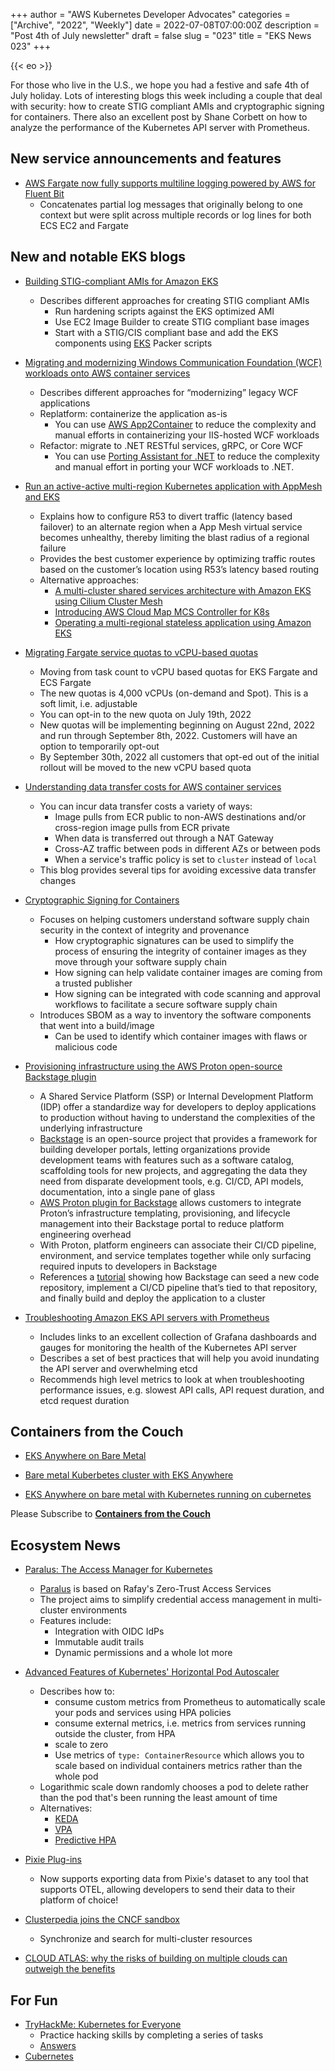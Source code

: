 +++
author = "AWS Kubernetes Developer Advocates"
categories = ["Archive", "2022", "Weekly"]
date = 2022-07-08T07:00:00Z
description = "Post 4th of July newsletter"
draft = false
slug = "023"
title = "EKS News 023"
+++

{{< eo >}}

For those who live in the U.S., we hope you had a festive and safe 4th of July holiday. Lots of interesting blogs this week including a couple that deal with security: how to create STIG compliant AMIs and cryptographic signing for containers. There also an excellent post by Shane Corbett on how to analyze the performance of the Kubernetes API server with Prometheus. 

## New service announcements and features

* [AWS Fargate now fully supports multiline logging powered by AWS for Fluent Bit](https://aws.amazon.com/about-aws/whats-new/2022/06/aws-fargate-supports-multiline-logging-powered-fluent-bit/)
    * Concatenates partial log messages that originally belong to one context but were split across multiple records or log lines for both ECS EC2 and Fargate

## New and notable EKS blogs

* [Building STIG-compliant AMIs for Amazon EKS](https://aws.amazon.com/blogs/containers/building-stig-compliant-amis-for-amazon-eks/)
    * Describes different approaches for creating STIG compliant AMIs
        * Run hardening scripts against the EKS optimized AMI
        * Use EC2 Image Builder to create STIG compliant base images
        * Start with a STIG/CIS compliant base and add the EKS components using [EKS](https://github.com/awslabs/amazon-eks-ami) Packer scripts

* [Migrating and modernizing Windows Communication Foundation (WCF) workloads onto AWS container services](https://aws.amazon.com/blogs/containers/migrating-and-modernizing-windows-communication-foundation-workloads-wcf-onto-aws-container-services/)
    * Describes different approaches for “modernizing” legacy WCF applications 
    * Replatform: containerize the application as-is
        * You can use [AWS App2Container](https://docs.aws.amazon.com/app2container/latest/UserGuide/what-is-a2c.html) to reduce the complexity and manual efforts in containerizing your IIS-hosted WCF workloads
    * Refactor: migrate to .NET RESTful services, gRPC, or Core WCF
        * You can use [Porting Assistant for .NET](https://aws.amazon.com/blogs/modernizing-with-aws/migrate-wcf-apps-to-wcfcore-using-porting-assistant/) to reduce the complexity and manual effort in porting your WCF workloads to .NET.

* [Run an active-active multi-region Kubernetes application with AppMesh and EKS](https://aws.amazon.com/blogs/containers/run-an-active-active-multi-region-kubernetes-application-with-appmesh-and-eks/)
    * Explains how to configure R53 to divert traffic (latency based failover) to an alternate region when a App Mesh virtual service becomes unhealthy, thereby limiting the blast radius of a regional failure
    * Provides the best customer experience by optimizing traffic routes based on the customer’s location using R53’s latency based routing
    * Alternative approaches:
        * [A multi-cluster shared services architecture with Amazon EKS using Cilium Cluster Mesh](https://aws.amazon.com/blogs/containers/a-multi-cluster-shared-services-architecture-with-amazon-eks-using-cilium-clustermesh/)
        * [Introducing AWS Cloud Map MCS Controller for K8s](https://aws.amazon.com/blogs/opensource/introducing-the-aws-cloud-map-multicluster-service-controller-for-k8s-for-kubernetes-multicluster-service-discovery/)
        * [Operating a multi-regional stateless application using Amazon EKS](https://aws.amazon.com/blogs/containers/operating-a-multi-regional-stateless-application-using-amazon-eks/)

* [Migrating Fargate service quotas to vCPU-based quotas](https://aws.amazon.com/blogs/containers/migrating-fargate-service-quotas-to-vcpu-based-quotas/)
    * Moving from task count to vCPU based quotas for EKS Fargate and ECS Fargate
    * The new quotas is 4,000 vCPUs (on-demand and Spot). This is a soft limit, i.e. adjustable
    * You can opt-in to the new quota on July 19th, 2022
    * New quotas will be implementing beginning on August 22nd, 2022 and run through September 8th, 2022. Customers will have an option to temporarily opt-out
    * By September 30th, 2022 all customers that opt-ed out of the initial rollout will be moved to the new vCPU based quota

* [Understanding data transfer costs for AWS container services](https://aws.amazon.com/blogs/containers/understanding-data-transfer-costs-for-aws-container-services/)
    * You can incur data transfer costs a variety of ways: 
        * Image pulls from ECR public to non-AWS destinations and/or cross-region image pulls from ECR private
        * When data is transferred out through a NAT Gateway
        * Cross-AZ traffic between pods in different AZs or between pods 
        * When a service's traffic policy is set to `cluster` instead of `local`
    * This blog provides several tips for avoiding excessive data transfer changes

* [Cryptographic Signing for Containers](https://aws.amazon.com/blogs/containers/cryptographic-signing-for-containers/)
    * Focuses on helping customers understand software supply chain security in the context of integrity and provenance
        * How cryptographic signatures can be used to simplify the process of ensuring the integrity of container images as they move through your software supply chain
        * How signing can help validate container images are coming from a trusted publisher
        * How signing can be integrated with code scanning and approval workflows to facilitate a secure software supply chain
    * Introduces SBOM as a way to inventory the software components that went into a build/image
        * Can be used to identify which container images with flaws or malicious code

* [Provisioning infrastructure using the AWS Proton open-source Backstage plugin](https://aws.amazon.com/blogs/containers/provisioning-infrastructure-using-the-aws-proton-open-source-backstage-plugin/)
    * A Shared Service Platform (SSP) or Internal Development Platform (IDP) offer a standardize way for developers to deploy applications to production without having to understand the complexities of the underlying infrastructure
    * [Backstage](https://backstage.io/) is an open-source project that provides a framework for building developer portals, letting organizations provide development teams with features such as a software catalog, scaffolding tools for new projects, and aggregating the data they need from disparate development tools, e.g. CI/CD, API models, documentation, into a single pane of glass
    * [AWS Proton plugin for Backstage](https://github.com/awslabs/aws-proton-plugins-for-backstage) allows customers to integrate Proton’s infrastructure templating, provisioning, and lifecycle management into their Backstage portal to reduce platform engineering overhead
    * With Proton, platform engineers can associate their CI/CD pipeline, environment, and service templates together while only surfacing required inputs to developers in Backstage
    * References a [tutorial](https://github.com/awslabs/aws-proton-plugins-for-backstage/blob/main/docs/tutorial.md) showing how Backstage can seed a new code repository, implement a CI/CD pipeline that’s tied to that repository, and finally build and deploy the application to a cluster

* [Troubleshooting Amazon EKS API servers with Prometheus](https://aws.amazon.com/blogs/containers/troubleshooting-amazon-eks-api-servers-with-prometheus/)
    * Includes links to an excellent collection of Grafana dashboards and gauges for monitoring the health of the Kubernetes API server
    * Describes a set of best practices that will help you avoid inundating the API server and overwhelming etcd
    * Recommends high level metrics to look at when troubleshooting performance issues, e.g. slowest API calls, API request duration, and etcd request duration

## Containers from the Couch

* [EKS Anywhere on Bare Metal](https://www.youtube.com/watch?v=RmZZ7Gr8kMw)

* [Bare metal Kuberbetes cluster with EKS Anywhere](https://www.youtube.com/shorts/IUWAhkEJi_A)

* [EKS Anywhere on bare metal with Kubernetes running on cubernetes](https://www.youtube.com/shorts/wxJKSCsDRJw)

Please Subscribe to [**Containers from the Couch**](https://cftc.info/)

## Ecosystem News

* [Paralus: The Access Manager for Kubernetes](https://www.paralus.io/blog/hello-paralus)
    * [Paralus](https://github.com/paralus/paralus) is based on Rafay's Zero-Trust Access Services
    * The project aims to simplify credential access management in multi-cluster environments 
    * Features include: 
        * Integration with OIDC IdPs
        * Immutable audit trails
        * Dynamic permissions and a whole lot more

* [Advanced Features of Kubernetes' Horizontal Pod Autoscaler](https://medium.com/better-programming/advanced-features-of-kubernetes-horizontal-pod-autoscaler-536ebd7893ad)
    * Describes how to: 
        * consume custom metrics from Prometheus to automatically scale your pods and services using HPA policies
        * consume external metrics, i.e. metrics from services running outside the cluster, from HPA
        * scale to zero
        * Use metrics of `type: ContainerResource` which allows you to scale based on individual containers metrics rather than the whole pod
    * Logarithmic scale down randomly chooses a pod to delete rather than the pod that's been running the least amount of time
    * Alternatives: 
        * [KEDA](https://keda.sh/)
        * [VPA](https://github.com/kubernetes/autoscaler/tree/master/vertical-pod-autoscaler)
        * [Predictive HPA](https://github.com/jthomperoo/predictive-horizontal-pod-autoscaler)

* [Pixie Plug-ins](https://www.cncf.io/blog/2022/07/06/easy-observability-with-open-standards-introducing-the-pixie-plugin-system/)
    * Now supports exporting data from Pixie's dataset to any tool that supports OTEL, allowing developers to send their data to their platform of choice!

* [Clusterpedia joins the CNCF sandbox](https://clusterpedia.io/)
    * Synchronize and search for multi-cluster resources

* [CLOUD ATLAS: why the risks of building on multiple clouds can outweigh the benefits](https://technology.cloudbeds.com/cloud-atlas-why-the-risks-of-building-on-multiple-clouds-can-outweigh-the-benefits-b7a006870d0f)

## For Fun

* [TryHackMe: Kubernetes for Everyone](https://tryhackme.com/room/kubernetesforyouly)
    * Practice hacking skills by completing a series of tasks
    * [Answers](https://j-info.github.io/ctfsite/walkthroughs/2022-05-07-Kubernetes-for-Everyone.html)
* [Cubernetes](https://www.justingarrison.com/blog/2022-07-06-cubernetes)